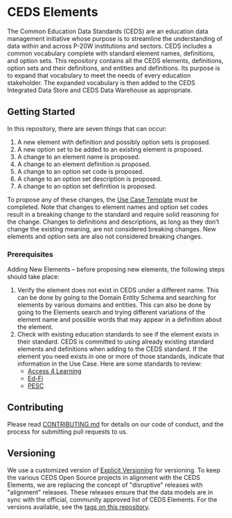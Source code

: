 # CEDS Elements 
The Common Education Data Standards (CEDS) are an education data management initiative whose purpose is to streamline the understanding of data within and across P-20W institutions and sectors. CEDS includes a common vocabulary complete with standard element names, definitions, and option sets. This repository contains all the CEDS elements, definitions, option sets and their definitions, and entities and definitions. Its purpose is to expand that vocabulary to meet the needs of every education stakeholder. The expanded vocabulary is then added to the CEDS Integrated Data Store and CEDS Data Warehouse as appropriate. 

## Getting Started

In this repository, there are seven things that can occur:
1.	A new element with definition and possibly option sets is proposed.
2.	A new option set to be added to an existing element is proposed.
3.	A change to an element name is proposed.
4.	A change to an element definition is proposed.
5.	A change to an option set code is proposed.
6.	A change to an option set description is proposed.
7.	A change to an option set definition is proposed.

To propose any of these changes, the [Use Case Template](/doc/CEDS%20Element%20Use%20Case.docx?raw=true) must be completed. Note that changes to element names and option set codes result in a breaking change to the standard and require solid reasoning for the change. Changes to definitions and descriptions, as  long as they don’t change the existing meaning, are not considered breaking changes. New elements and option sets are also not considered breaking changes.

### Prerequisites
Adding New Elements – before proposing new elements, the following steps should take place:
1.	Verify the element does not exist in CEDS under a different name. This can be done by going to the Domain Entity Schema and searching for elements by various domains and entities. This can also be done by going to the Elements search and trying different variations of the element name and possible words that may appear in a definition about the element.
2.	Check with existing education standards to see if the element exists in their standard. CEDS is committed to using already existing standard elements and definitions when adding to the CEDS standard. If the element you need exists in one or more of those standards, indicate that information in the Use Case. Here are some standards to review:
     * [Access 4 Learning](https://www.a4l.org/default.aspx)
     * [Ed-Fi](https://www.ed-fi.org/)
     * [PESC](https://www.pesc.org/)

## Contributing

Please read [CONTRIBUTING.md](CONTRIBUTING.md) for details on our code of conduct, and the process for submitting pull requests to us.

## Versioning

We use a customized version of [Explicit Versioning](https://github.com/exadra37-versioning/explicit-versioning) for versioning.  To keep the various CEDS Open Source projects in alignment with the CEDS Elements, we are replacing the concept of "disruptive" releases with "alignment" releases.  These releases ensure that the data models are in sync with the official, community approved list of CEDS Elements.  For the versions available, see the [tags on this repository](https://github.com/CEDStandards/CEDS-Elements/tags). 

